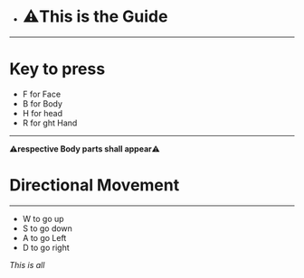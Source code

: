 * # ⚠️This is the Guide
___
 
# Key to press
- F for Face
- B for Body
- H for head
- R for ght Hand
____
⚠️**respective Body parts shall appear**⚠️


# Directional Movement
_____
 -  W to go up
 -  S to go down
 -  A to go Left
 -  D to go right



*This is all*